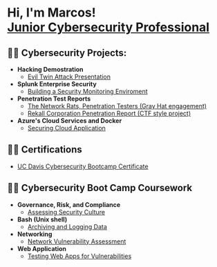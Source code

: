 <h1>Hi, I'm Marcos! <br/><a href="https://www.linkedin.com/in/marco-armenta-cybersecurity?trk=people-guest_people_search-card">Junior Cybersecurity Professional</a></h1>

<h2>👨‍💻 Cybersecurity Projects:</h2>

- <b>Hacking Demostration</b>
  - [Evil Twin Attack Presentation](https://drive.google.com/drive/folders/1p0Bfsw254B_4CAsimFbLPpKOsj_g1e_o?usp=share_link)
- <b>Splunk Enterprise Security</b>
  - [Building a Security Monitoring Enviroment](https://docs.google.com/document/d/1LP8hREaTiW2S7fn7eyIxQyjIjs9c5Vkdw7Ij_96koBU/edit?usp=sharing)
- <b>Penetration Test Reports</b>
  - [The Network Rats, Penetration Testers (Gray Hat engagement)](https://docs.google.com/document/d/18w7rZYfBy3-0fDDQ96Ft0u2hjVZRdPJAsaaXT-r_Csc/edit?usp=sharing)
  - [Rekall Corporation Penetration Report (CTF style project)](https://docs.google.com/document/d/1DXXxuDhXK3gFpD3E7_4d7X8eDMa9_hI_bJWhC5oQ828/edit?usp=sharing)
- <b>Azure's Cloud Services and Docker</b>
  - [Securing Cloud Application](https://drive.google.com/drive/folders/1lJLVPzDFF4HvtniGIfnTjX5jTPr3Hgiy?usp=sharing)
  
<h2>👨‍💻 Certifications</h2>

- [UC Davis Cybersecurity Bootcamp Certificate](https://drive.google.com/file/d/15jMR4_vr9h-bGysvrBfv7AeRTfIxHDFl/view?usp=sharing)
  
<h2>👨‍💻 Cybersecurity Boot Camp Coursework</h2>

- <b>Governance, Risk, and Compliance</b>
  - [Assessing Security Culture](https://github.com/cyberXarmenta/Assessing-Security-Culture)
- <b>Bash (Unix shell)</b>
  - [Archiving and Logging Data](https://github.com/cyberXarmenta/Archiving-and-Logging-Data)
- <b>Networking</b>
  - [Network Vulnerability Assessment](https://github.com/cyberXarmenta/Network-Vulnerability-Assessment)
- <b>Web Application</b>
  - [Testing Web Apps for Vulnerabilities](https://github.com/cyberXarmenta/Testing-Web-Apps-for-Vulnerabilities/blob/main/README.md)
  

